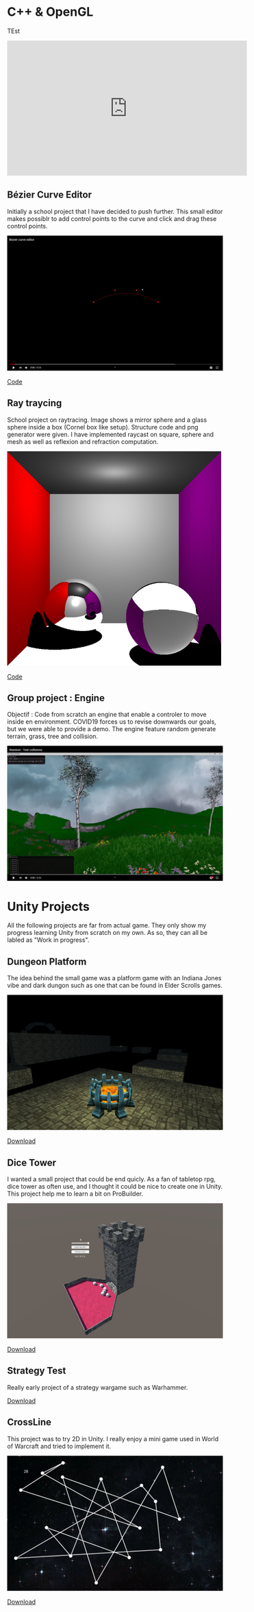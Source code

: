 # C++ & OpenGL

TEst

<iframe width="560" height="315" src="https://www.youtube.com/embed/dQw4w9WgXcQ" frameborder="0" allow="autoplay; encrypted-media" allowfullscreen></iframe>

## Bézier Curve Editor

Initially a school project that I have decided to push further. This small editor makes possiblr to add control points to the curve and click and drag these control points.

[![Bézier](https://github.com/lsenecal/lsenecal.github.io/blob/master/Bezier.png)](https://www.youtube.com/watch?v=FHIcvw5govw "Click to see the video")

[Code](https://github.com/lsenecal/lsenecal.github.io/raw/master/Bezier.tar.xz)

## Ray traycing

School project on raytracing. Image shows a mirror sphere and a glass sphere inside a box (Cornel box like setup).
Structure code and png generator were given. I have implemented raycast on square, sphere and mesh as well as reflexion and refraction computation.

<img src="https://github.com/lsenecal/lsenecal.github.io/blob/master/raytracing.png?raw=true" alt="" width="500"/>

[Code](https://github.com/lsenecal/lsenecal.github.io/raw/master/raytracing.tar.xz)

## Group project : Engine

Objectif : Code from scratch an engine that enable a controler to move inside en environment. COVID19 forces us to revise downwards our goals, but we were able to provide a demo. The engine feature random generate terrain, grass, tree and collision.

[![Engine](https://github.com/lsenecal/lsenecal.github.io/blob/master/engine.png)](https://www.youtube.com/watch?v=qZubpwO4UZ0 "Click tp see the video")

# Unity Projects

All the following projects are far from actual game. They only show my progress learning Unity from scratch on my own. As so, they can all be labled as "Work in progress".

## Dungeon Platform
The idea behind the small game was a platform game with an Indiana Jones vibe and dark dungon such as one that can be found in Elder Scrolls games.

[![Dungeon Platform](https://github.com/lsenecal/lsenecal.github.io/blob/master/DungeonPlateformScreen2.png)](https://www.youtube.com/watch?v=wYL55fzgMjg "Click to see the video")

[Download](https://github.com/lsenecal/lsenecal.github.io/raw/master/Dungeon_Plateform.zip)

## Dice Tower
I wanted a small project that could be end quicly. As a fan of tabletop rpg, dice tower as often use, and I thought it could be nice to create one in Unity.
This project help me to learn a bit on ProBuilder.

[![Dice Tower](https://github.com/lsenecal/lsenecal.github.io/blob/master/DiceTowerScreen.png)](https://www.youtube.com/watch?v=xOFWO-1uAKo "Click to see the video")

[Download](https://github.com/lsenecal/lsenecal.github.io/raw/master/DiceTower.zip)

## Strategy Test
Really early project of a strategy wargame such as Warhammer. 

[Download](https://github.com/lsenecal/lsenecal.github.io/raw/master/StrategyTest.zip)

## CrossLine

This project was to try 2D in Unity. I really enjoy a mini game used in World of Warcraft and tried to implement it.

[![CrossLine](https://github.com/lsenecal/lsenecal.github.io/blob/master/Screen.png)](https://www.youtube.com/watch?v=92iu-BP30Vg "Click to see the video")

[Download](https://github.com/lsenecal/lsenecal.github.io/raw/master/CrossLine.zip)

